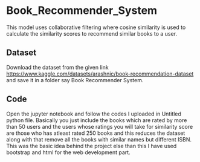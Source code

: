 # Book_Recommender_System
This model uses collaborative filtering where cosine similarity is used to calculate the similarity scores to recommend similar books to a user.
## Dataset
Download the dataset from the given link https://www.kaggle.com/datasets/arashnic/book-recommendation-dataset and save it in a folder say Book Recommender System.

## Code
Open the jupyter notebook and follow the codes I uploaded in Untitled python file.
Basically you just include the books which are rated by more than 50 users and the users whose ratings you will take for similarity score are those who has atleast rated 250 books and this reduces the dataset along with that remove all the books with similar names but different ISBN. 
This was the basic idea behind the project else than this I have used bootstrap and html for the web development part.
